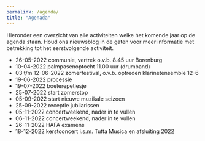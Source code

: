 ```yaml
---
permalink: /agenda/
title: "Agenada"
---
```

Hieronder een overzicht van alle activiteiten welke het komende jaar op de agenda staan. Houd ons nieuwsblog in de gaten voor meer informatie met betrekking tot het eerstvolgende activiteit.

* 26-05-2022 communie, vertrek o.v.b. 8.45 uur Borenburg​
* 10-04-2022 palmpasenoptocht 11.00 uur (drumband)​
* 03 t/m 12-06-2022 zomerfestival, o.v.b. optreden klarinetensemble 12-6​
* 19-06-2022 processie​
* 19-07-2022 boeterepetiesje 
* 25-07-2022 start zomerstop​
* 05-09-2022 start nieuwe muzikale seizoen​
* 25-09-2022 receptie jubilarissen​
* 05-11-2022 concertweekend, nader in te vullen​
* 06-11-2022 concertweekend, nader in te vullen
* 26-11-2022 HAFA examens​
* 18-12-2022 kerstconcert i.s.m. Tutta Musica en afsluiting 2022